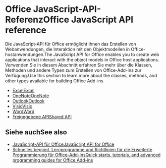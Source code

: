 # <a name="office-javascript-api-reference"></a><span data-ttu-id="ccd2e-101">Office JavaScript-API-Referenz</span><span class="sxs-lookup"><span data-stu-id="ccd2e-101">Office JavaScript API reference</span></span>

<span data-ttu-id="ccd2e-102">Die JavaScript-API für Office ermöglicht Ihnen das Erstellen von Webanwendungen, die Interaktion mit den Objektmodellen in Office-hostanwendungen.</span><span class="sxs-lookup"><span data-stu-id="ccd2e-102">The JavaScript API for Office enables you to create web applications that interact with the object models in Office host applications.</span></span> <span data-ttu-id="ccd2e-103">Verwenden Sie in diesem Abschnitt erfahren Sie mehr über die Klassen, Methoden und andere Typen zum Erstellen von Office-Add-ins zur Verfügung.</span><span class="sxs-lookup"><span data-stu-id="ccd2e-103">Use this section to learn more about the classes, methods, and other types available for building Office Add-ins.</span></span>

- [<span data-ttu-id="ccd2e-104">Excel</span><span class="sxs-lookup"><span data-stu-id="ccd2e-104">Excel</span></span>](https://docs.microsoft.com/javascript/api/excel?view=office-js)
- [<span data-ttu-id="ccd2e-105">OneNote</span><span class="sxs-lookup"><span data-stu-id="ccd2e-105">OneNote</span></span>](https://docs.microsoft.com/javascript/api/onenote?view=office-js)
- [<span data-ttu-id="ccd2e-106">Outlook</span><span class="sxs-lookup"><span data-stu-id="ccd2e-106">Outlook</span></span>](https://docs.microsoft.com/javascript/api/outlook?view=office-js)
- [<span data-ttu-id="ccd2e-107">Visio</span><span class="sxs-lookup"><span data-stu-id="ccd2e-107">Visio</span></span>](https://docs.microsoft.com/javascript/api/visio?view=office-js)
- [<span data-ttu-id="ccd2e-108">Word</span><span class="sxs-lookup"><span data-stu-id="ccd2e-108">Word</span></span>](https://docs.microsoft.com/javascript/api/word?view=office-js)
- [<span data-ttu-id="ccd2e-109">Freigegebene API</span><span class="sxs-lookup"><span data-stu-id="ccd2e-109">Shared API</span></span>](https://docs.microsoft.com/javascript/api/office?view=office-js)

## <a name="see-also"></a><span data-ttu-id="ccd2e-110">Siehe auch</span><span class="sxs-lookup"><span data-stu-id="ccd2e-110">See also</span></span>

- [<span data-ttu-id="ccd2e-111">JavaScript-API für Office</span><span class="sxs-lookup"><span data-stu-id="ccd2e-111">JavaScript API for Office</span></span>](https://docs.microsoft.com/javascript/office/javascript-api-for-office?view=office-js)
- [<span data-ttu-id="ccd2e-112">Schnelles beginnt, Lernprogramme und Richtlinien für die Erweiterte Programmierung für Office-Add-ins</span><span class="sxs-lookup"><span data-stu-id="ccd2e-112">Quick starts, tutorials, and advanced programming guides for Office Add-ins</span></span>](https://docs.microsoft.com/office/dev/add-ins/overview/office-add-ins?view=office-js)

